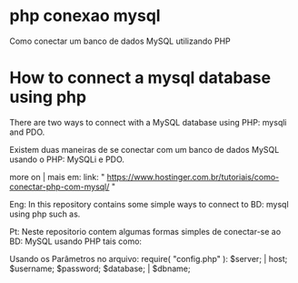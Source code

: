 # php conexao mysql
 Como conectar um banco de dados MySQL utilizando PHP

# How to connect a mysql database using php
There are two ways to connect with a MySQL database using PHP: mysqli and PDO.

Existem duas maneiras de se conectar com um banco de dados MySQL usando o PHP: MySQLi e PDO.

more on | mais em: 
link: " https://www.hostinger.com.br/tutoriais/como-conectar-php-com-mysql/ "

Eng: In this repository contains some simple ways to connect to BD: mysql using php
such as.

Pt: Neste repositorio contem algumas formas simples de conectar-se ao BD: MySQL usando PHP
tais como: 

Usando os Parâmetros no arquivo: require( "config.php" ): 
$server; | host;
$username;
$password;
$database; | $dbname;
